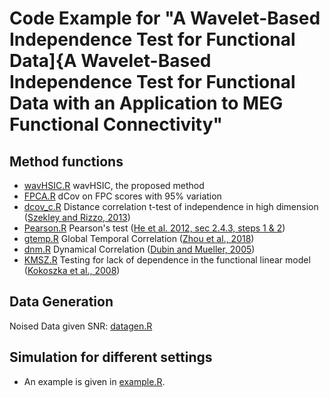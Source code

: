 # Code Example for "A Wavelet-Based Independence Test for Functional Data]{A Wavelet-Based Independence Test for Functional Data with an Application to MEG Functional Connectivity"

## Method functions
- [wavHSIC.R](./wavHSIC.R) wavHSIC, the proposed method
- [FPCA.R](./FPCA.R) dCov on FPC scores with 95\% variation
- [dcov_c.R](./dcov_c.R) Distance correlation t-test of independence in high dimension ([Szekley and Rizzo, 2013](https://www.sciencedirect.com/science/article/pii/S0047259X13000262))
- [Pearson.R](./Pearson.R) Pearson's test ([He et al. 2012, sec 2.4.3, steps 1 & 2](https://www.sciencedirect.com/science/article/abs/pii/S0197458011005744))
- [gtemp.R](./gtemp.R) Global Temporal Correlation ([Zhou et al., 2018](https://www.sciencedirect.com/science/article/pii/S0047259X1730341X))
- [dnm.R](./dnm.R) Dynamical Correlation ([Dubin and Mueller, 2005](https://amstat.tandfonline.com/doi/abs/10.1198/016214504000001989))
- [KMSZ.R](./KMSZ.R) Testing for lack of dependence in the functional linear model ([Kokoszka et al., 2008](https://onlinelibrary.wiley.com/doi/abs/10.1002/cjs.5550360203))

## Data Generation
Noised Data given SNR: [datagen.R](./datagen.R)

## Simulation for different settings
- An example is given in [example.R](./example.R).